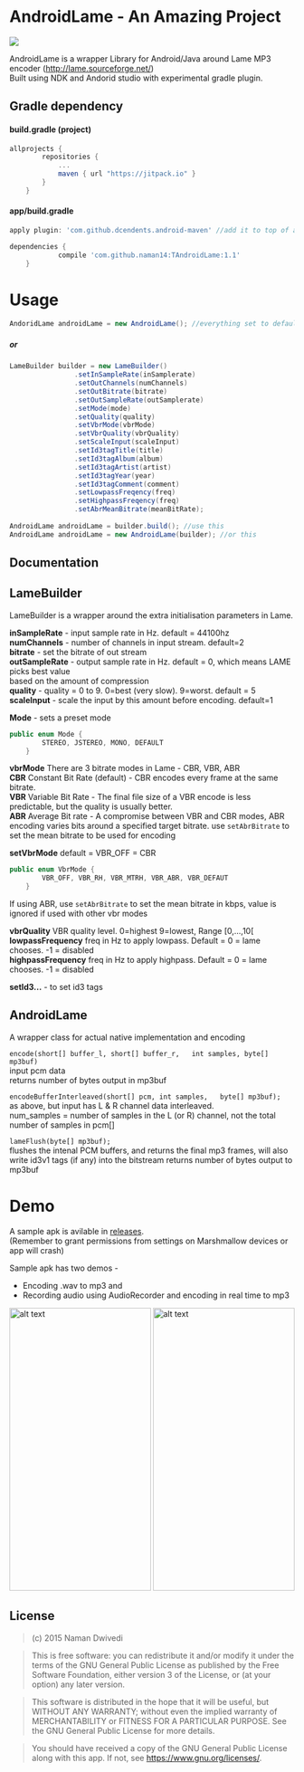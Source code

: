 # AndroidLame - An Amazing Project

[![](https://jitpack.io/v/naman14/TAndroidLame.svg)](https://jitpack.io/#naman14/TAndroidLame)

AndroidLame is a wrapper Library for Android/Java around Lame MP3 encoder (http://lame.sourceforge.net/)   
Built using NDK and Andorid studio with experimental gradle plugin.

## Gradle dependency
#### build.gradle (project)
```gradle
allprojects {
		repositories {
			...
			maven { url "https://jitpack.io" }
		}
	}
```
#### app/build.gradle
```gradle
apply plugin: 'com.github.dcendents.android-maven' //add it to top of app level build.gradle  

dependencies {
	        compile 'com.github.naman14:TAndroidLame:1.1'
	}
```	

# Usage

```java
AndoridLame androidLame = new AndroidLame(); //everything set to defaults
```
##### or

```java
LameBuilder builder = new LameBuilder()
                .setInSampleRate(inSamplerate)
                .setOutChannels(numChannels)
                .setOutBitrate(bitrate)
                .setOutSampleRate(outSamplerate)
                .setMode(mode)
                .setQuality(quality)
                .setVbrMode(vbrMode)
                .setVbrQuality(vbrQuality)
                .setScaleInput(scaleInput)
                .setId3tagTitle(title)
                .setId3tagAlbum(album)
                .setId3tagArtist(artist)
                .setId3tagYear(year)
                .setId3tagComment(comment)
                .setLowpassFreqency(freq)
                .setHighpassFreqency(freq)
                .setAbrMeanBitrate(meanBitRate);
              
AndroidLame androidLame = builder.build(); //use this
AndroidLame androidLame = new AndroidLame(builder); //or this
```
## Documentation

## LameBuilder

LameBuilder is a wrapper around the extra initialisation parameters in Lame.

**inSampleRate** - input sample rate in Hz.  default = 44100hz     
**numChannels** - number of channels in input stream. default=2    
**bitrate** - set the bitrate of out stream  
**outSampleRate** -   output sample rate in Hz.  default = 0, which means LAME picks best value    
  based on the amount of compression   
**quality** - quality = 0 to 9.  0=best (very slow).  9=worst. default = 5    
**scaleInput** - scale the input by this amount before encoding.  default=1   

**Mode** - sets a preset mode  
```java 
public enum Mode {
        STEREO, JSTEREO, MONO, DEFAULT
    }
```

**vbrMode**
There are 3 bitrate modes in Lame - CBR, VBR, ABR  
  **CBR** Constant Bit Rate (default) - CBR encodes every frame at the same bitrate.  
  **VBR** Variable Bit Rate  - The final file size of a VBR encode is less predictable, but the quality is usually better.  
  **ABR** Average Bit rate - A compromise between VBR and CBR modes, ABR encoding varies bits around a specified target     bitrate. use `setAbrBitrate` to set the mean bitrate to be used for encoding

**setVbrMode**
default = VBR_OFF = CBR
```java
public enum VbrMode {
        VBR_OFF, VBR_RH, VBR_MTRH, VBR_ABR, VBR_DEFAUT
    }
```  
If using ABR, use `setAbrBitrate` to set the mean bitrate in kbps, value is ignored if used with other vbr modes  

**vbrQuality** VBR quality level.  0=highest  9=lowest, Range [0,...,10[     
**lowpassFrequency**  freq in Hz to apply lowpass. Default = 0 = lame chooses.  -1 = disabled  
**highpassFrequency** freq in Hz to apply highpass. Default = 0 = lame chooses.  -1 = disabled  

**setId3...** - to set id3 tags

## AndroidLame  
A wrapper class for actual native implementation and encoding    

`encode(short[] buffer_l, short[] buffer_r,  
                      int samples, byte[] mp3buf)`    
   input pcm data      
   returns number of bytes output in mp3buf    
     
`encodeBufferInterleaved(short[] pcm, int samples,  
                                                      byte[] mp3buf);`    
   as above, but input has L & R channel data interleaved.    
   num_samples = number of samples in the L (or R) channel, not the total number of samples in pcm[] 
      
`lameFlush(byte[] mp3buf);`  
  flushes the intenal PCM buffers, and returns the final mp3 frames, will also write id3v1 tags (if any) into the bitstream    returns number of bytes output to mp3buf    
  
  Demo
===============
  A sample apk is avilable in [releases](https://github.com/naman14/TAndroidLame/releases).  
  (Remember to grant permissions from settings on Marshmallow devices or app will crash)
  
  Sample apk has two demos -  
  - Encoding .wav to mp3 and   
  - Recording audio using AudioRecorder and encoding in real time to mp3    
    
<img src="https://raw.githubusercontent.com/naman14/TAndroidLame/master/app/Screenshot1.png" alt="alt text" width="250" height="500">
<img src="https://raw.githubusercontent.com/naman14/TAndroidLame/master/app/Screenshot2.png" alt="alt text" width="250" height="500">

## License

>(c) 2015 Naman Dwivedi 

>This is free software: you can redistribute it and/or modify it under the terms of the GNU General Public License as published by the Free Software Foundation, either version 3 of the License, or (at your option) any later version. 

>This software is distributed in the hope that it will be useful, but WITHOUT ANY WARRANTY; without even the implied warranty of MERCHANTABILITY or FITNESS FOR A PARTICULAR PURPOSE. See the GNU General Public License for more details. 

>You should have received a copy of the GNU General Public License along with this app. If not, see <https://www.gnu.org/licenses/>.
